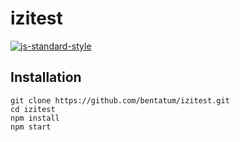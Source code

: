 # izitest

[![js-standard-style](https://img.shields.io/badge/code%20style-standard-brightgreen.svg)](http://standardjs.com/)

## Installation

```
git clone https://github.com/bentatum/izitest.git
cd izitest
npm install
npm start
```
